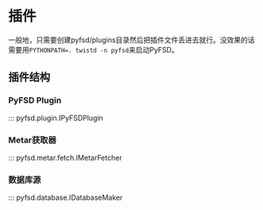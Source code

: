 # 插件
一般地，只需要创建pyfsd/plugins目录然后把插件文件丢进去就行。没效果的话需要用`PYTHONPATH=. twistd -n pyfsd`来启动PyFSD。
## 插件结构
### PyFSD Plugin
::: pyfsd.plugin.IPyFSDPlugin
### Metar获取器
::: pyfsd.metar.fetch.IMetarFetcher
### 数据库源
::: pyfsd.database.IDatabaseMaker
